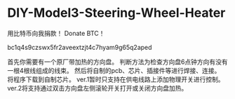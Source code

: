 # DIY-Model3-Steering-Wheel-Heater

用比特币向我捐款！
Donate BTC！

bc1q4s9czswx5fr2aveextzjt4c7hyam9g65q2aped

首先你需要有一个原厂带加热的方向盘。
判断方法为检查方向盘6点钟方向有没有一根4根线组成的线束。
然后将自制的pcb、芯片、插接件等进行焊接、连接。
将程序下载到自制芯片。
ver.1暂时只支持在供电线路上添加物理开关进行控制。
ver.2将支持通过双击方向盘左侧滚轮开关打开或关闭方向盘加热。
